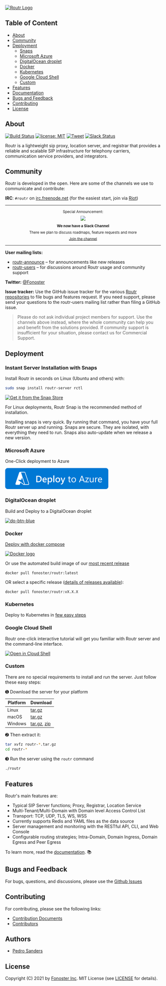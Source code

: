 
<p align="left">
  <a href="https://routr.io/">
    <img src="https://raw.githubusercontent.com/fonoster/routr/master/docs/assets/brand.png" alt="Routr Logo" height="80">
  </a>
</p>

## Table of Content

* [About](#about)
* [Community](#community)
* [Deployment](#deployment)
    * [Snaps](#instant-server-installation-with-snaps)
    * [Microsoft Azure](#microsoft-azure)
    * [DigitalOcean droplet](#digitalocean-droplet)
    * [Docker](#docker)  
    * [Kubernetes](#kubernetes)  
    * [Google Cloud Shell](#google-cloud-shell)
    * [Custom](#custom)     
* [Features](#features)
* [Documentation](https://routr.io/docs/introduction/overview)
* [Bugs and Feedback](#bugs-and-feedback)
* [Contributing](#contributing)
* [License](#license)

## About

[![Build Status](https://github.com/fonoster/routr/workflows/build/badge.svg)](https://github.com/fonoster/routr/actions?workflow=build)
<a href="https://opensource.org/licenses/MIT"><img src="https://img.shields.io/badge/license-MIT-blue.svg" alt="license: MIT"></a> [![Tweet](https://img.shields.io/twitter/url/http/shields.io.svg?style=social)](https://twitter.com/intent/tweet?text=Next-generation%20SIP%20Server&url=https://github.com/fonoster/routr&via=fonoster&hashtags=voip,sip,webrtc,telephony) [![Slack Status](https://img.shields.io/badge/slack-join_chat-white.svg?logo=slack&style=social)](https://join.slack.com/t/fonoster/shared_invite/enQtODc2NDY5ODA3NzYzLTNjOTRmZDQ5NzgzZjQ1MTQ3ZDQzNTgwOGVjMzIzYTkwNjZlMWU0ZmZjODMxYjIzODJjZGIwY2FiODA3YjU4ZTk)

Routr is a lightweight sip proxy, location server, and registrar that provides a reliable and scalable SIP infrastructure for telephony carriers, communication service providers, and integrators.

## Community



Routr is developed in the open. Here are some of the channels we use to communicate and contribute:

**IRC**: `#routr` on [irc.freenode.net](https://freenode.net/) (for the easiest start, join via [Riot](https://riot.im/app/#/room/#routr:matrix.org))

---

<p align="center">
		<sup>Special Announcement:</sup>
		<br>
		<a href="https://fonosterteam.typeform.com/to/CvQqk9">
			<img width="70px" src="https://assets.brandfolder.com/pl546j-7le8zk-afym5u/original/Slack_Mark_Web.png">
		</a>
		<br>
		<sub><b>We now have a Slack Channel</b></sub>
		<br>
		<sub>There we plan to discuss roadmaps, feature requests and more<br><a href="https://fonosterteam.typeform.com/to/CvQqk9">Join the channel</a></sub>
</p>

---

**User mailing lists:**

- [routr-announce](https://groups.google.com/forum/#!forum/routr-announce) – for announcements like new releases
- [routr-users](https://groups.google.com/forum/#!forum/routr-users) – for discussions around Routr usage and community support

**Twitter:** [@Fonoster](https://twitter.com/fonoster)

**Issue tracker:** Use the GitHub issue tracker for the various [Routr repositories](https://github.com/fonoster/) to file bugs and features request. If you need support, please send your questions to the routr-users mailing list rather than filing a GitHub issue.

>Please do not ask individual project members for support. Use the channels above instead, where the whole community can help you and benefit from the solutions provided. If community support is insufficient for your situation, please contact us for Commercial Support.

## Deployment

### Instant Server Installation with Snaps

Install Routr in seconds on Linux (Ubuntu and others) with:

```bash
sudo snap install routr-server rctl
```

[![Get it from the Snap Store](https://snapcraft.io/static/images/badges/en/snap-store-black.svg)](https://snapcraft.io/routr-server)

For Linux deployments, Routr Snap is the recommended method of installation.

Installing snaps is very quick. By running that command, you have your full Routr server up and running. Snaps are secure. They are isolated, with everything they need to run. Snaps also auto-update when we release a new version.

### Microsoft Azure

One-Click deployment to Azure

[![Deploy to Azure](https://raw.githubusercontent.com/Azure/azure-quickstart-templates/master/1-CONTRIBUTION-GUIDE/images/deploytoazure.svg?sanitize=true)](https://portal.azure.com/#create/Microsoft.Template/uri/https%3A%2F%2Fraw.githubusercontent.com%2Ffonoster%2Froutr%2Fmaster%2F.azure%2Fazuredeploy.json)

### DigitalOcean droplet

Build and Deploy to a DigitalOcean droplet

[![do-btn-blue](https://user-images.githubusercontent.com/51996/58146107-50512580-7c1a-11e9-8ec9-e032ba387c2a.png)](https://github.com/fonoster/routr/tree/master/.digitalocean/README.md)

### Docker

[Deploy with docker compose](https://routr.io/docs/guides/running-with-docker-or-compose/)

[![Docker logo](https://d207aa93qlcgug.cloudfront.net/1.95.5.qa/img/nav/docker-logo-loggedout.png)](https://hub.docker.com/r/fonoster/routr/)

Or use the automated build image of our [most recent release](https://hub.docker.com/r/fonoster/routr/)

```
docker pull fonoster/routr:latest
```

OR select a specific release ([details of releases available](https://github.com/fonoster/routr/releases)):
```
docker pull fonoster/routr:vX.X.X
```

### Kubernetes

Deploy to Kubernetes in [few easy steps](https://github.com/fonoster/routr/tree/master/.k8s/README.md)

### Google Cloud Shell

Routr one-click interactive tutorial will get you familiar with Routr server and the command-line interface.

[![Open in Cloud Shell](https://gstatic.com/cloudssh/images/open-btn.svg)](https://console.cloud.google.com/cloudshell/open?git_repo=https://github.com/fonoster/routr-walkthrough-tutorial&tutorial=tutorial.md)

### Custom

There are no special requirements to install and run the server. Just follow these easy steps:

&#10122; Download the server for your platform

| Platform | Download |
| -- | -- |
| Linux | [tar.gz](https://github.com/fonoster/routr/releases/download/1.0.3/routr-1.0.3_linux-x64_bin.tar.gz) |  
| macOS | [tar.gz](https://github.com/fonoster/routr/releases/download/1.0.3/routr-1.0.3_osx-x64_bin.tar.gz) |  
| Windows | [tar.gz](https://github.com/fonoster/routr/releases/download/1.0.3/routr-1.0.3_windows-x64_bin.tar.gz), [zip](https://github.com/fonoster/routr/releases/download/1.0.3/routr-1.0.3_windows-x64_bin.zip) |  

&#10123; Then extract it:

```bash
tar xvfz routr-*.tar.gz
cd routr-*
```

&#10124; Run the server using the `routr` command

```bash
./routr
```

## Features

Routr's main features are:

- Typical SIP Server functions; Proxy, Registrar, Location Service
- Multi-Tenant/Multi-Domain with Domain level Access Control List
- Transport: TCP, UDP, TLS, WS, WSS
- Currently supports Redis and YAML files as the data source
- Server management and monitoring with the RESTful API, CLI, and Web Console
- Configurable routing strategies; Intra-Domain, Domain Ingress, Domain Egress and Peer Egress

To learn more, read the [documentation](https://routr.io/docs/introduction/overview/). :books:


## Bugs and Feedback

For bugs, questions, and discussions, please use the [Github Issues](https://github.com/fonoster/routr/issues)

## Contributing

For contributing, please see the following links:

 - [Contribution Documents](https://github.com/fonoster/routr/blob/master/CONTRIBUTING.md)
 - [Contributors](https://github.com/fonoster/routr/contributors)

## Authors
 - [Pedro Sanders](https://github.com/psanders)

## License
Copyright (C) 2021 by [Fonoster Inc](https://fonoster.com). MIT License (see [LICENSE](https://github.com/fonoster/routr/blob/master/LICENSE) for details).

